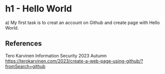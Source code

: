 # h1 - Hello World

a) My first task is to creat an account on Github and create page with Hello World.

## References

Tero Karvinen Information Security 2023 Autumn https://terokarvinen.com/2023/create-a-web-page-using-github/?fromSearch=github

